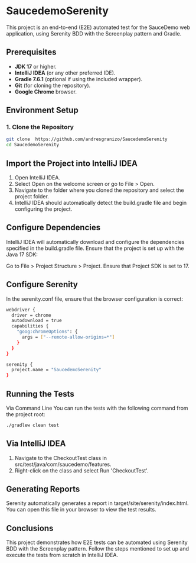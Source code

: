 # SaucedemoSerenity

This project is an end-to-end (E2E) automated test for the SauceDemo web application, using Serenity BDD with the Screenplay pattern and Gradle.

## Prerequisites

- **JDK 17** or higher.
- **IntelliJ IDEA** (or any other preferred IDE).
- **Gradle 7.6.1** (optional if using the included wrapper).
- **Git** (for cloning the repository).
- **Google Chrome** browser.

## Environment Setup

### 1. Clone the Repository

```bash
git clone  https://github.com/andresgranizo/SaucedemoSerenity
cd SaucedemoSerenity
```
## Import the Project into IntelliJ IDEA

1. Open IntelliJ IDEA.
2. Select Open on the welcome screen or go to File > Open.
3. Navigate to the folder where you cloned the repository and select the project folder.
4. IntelliJ IDEA should automatically detect the build.gradle file and begin configuring the project.

## Configure Dependencies
IntelliJ IDEA will automatically download and configure the dependencies specified in the build.gradle file. Ensure that the project is set up with the Java 17 SDK:

Go to File > Project Structure > Project.
Ensure that Project SDK is set to 17.

## Configure Serenity
In the serenity.conf file, ensure that the browser configuration is correct:

```bash
webdriver {
  driver = chrome
  autodownload = true
  capabilities {
    "goog:chromeOptions": {
      args = ["--remote-allow-origins=*"]
    }
  }
}

serenity {
  project.name = "SaucedemoSerenity"
}
```
##  Running the Tests
Via Command Line
You can run the tests with the following command from the project root:
```bash
./gradlew clean test

```
## Via IntelliJ IDEA
1. Navigate to the CheckoutTest class in src/test/java/com/saucedemo/features.
2. Right-click on the class and select Run 'CheckoutTest'.

##  Generating Reports
Serenity automatically generates a report in target/site/serenity/index.html. You can open this file in your browser to view the test results.

## Conclusions
This project demonstrates how E2E tests can be automated using Serenity BDD with the Screenplay pattern. Follow the steps mentioned to set up and execute the tests from scratch in IntelliJ IDEA.
